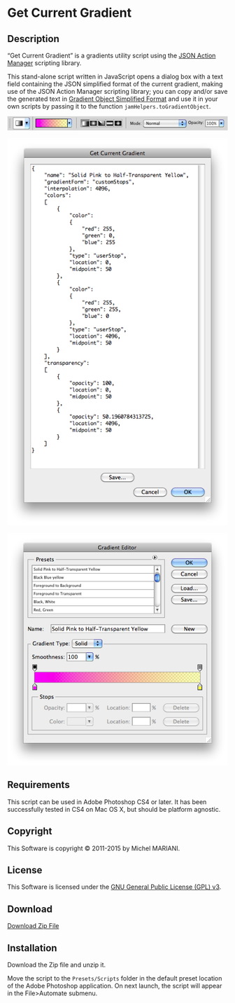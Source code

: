 # Get Current Gradient

## Description

“Get Current Gradient” is a gradients utility script using the [JSON Action Manager](/JSON-Action-Manager) scripting library.

This stand-alone script written in JavaScript opens a dialog box with a text field containing the JSON simplified format of the current gradient, making use of the JSON Action Manager scripting library; you can copy and/or save the generated text in [Gradient Object Simplified Format](/JSON-Simplified-Formats/Gradient-Object-Simplified-Format) and use it in your own scripts by passing it to the function `jamHelpers.toGradientObject`.

![Current Gradient Tool Bar](images/Current-Gradient.png)

![Get Current Gradient Dialog (Mac OS X)](images/Get-Current-Gradient-Dialog.png)

![Current Gradient Editor Dialog](images/Current-Gradient-Editor-Dialog.png)

## Requirements

This script can be used in Adobe Photoshop CS4 or later. It has been successfully tested in CS4 on Mac OS X, but should be platform agnostic.

## Copyright

This Software is copyright © 2011-2015 by Michel MARIANI.

## License

This Software is licensed under the [GNU General Public License (GPL) v3](https://www.gnu.org/licenses/gpl.html).

## Download

[Download Zip File](/Downloads/Get-Current-Gradient-4.2.zip)

## Installation

Download the Zip file and unzip it.

Move the script to the `Presets/Scripts` folder in the default preset location of the Adobe Photoshop application. On next launch, the script will appear in the File>Automate submenu.

